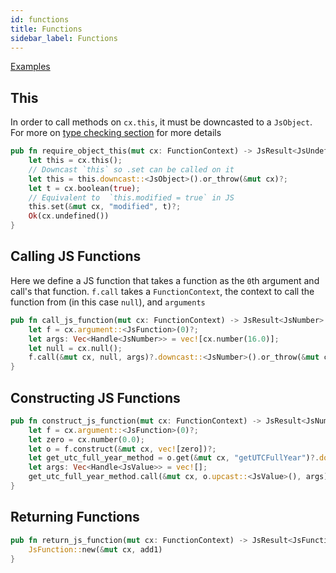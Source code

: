 ```yaml
---
id: functions
title: Functions
sidebar_label: Functions
---
```


[Examples](https://github.com/neon-bindings/examples/tree/master/functions)

## This

In order to call methods on `cx.this`, it must be downcasted to a `JsObject`. For more on [type checking section](type-checking.md#downcasting) for more details

```rust
pub fn require_object_this(mut cx: FunctionContext) -> JsResult<JsUndefined> {
    let this = cx.this();
    // Downcast `this` so .set can be called on it
    let this = this.downcast::<JsObject>().or_throw(&mut cx)?;
    let t = cx.boolean(true);
    // Equivalent to  `this.modified = true` in JS
    this.set(&mut cx, "modified", t)?;
    Ok(cx.undefined())
}
```

## Calling JS Functions

Here we define a JS function that takes a function as the `0`th argument and call's that function. `f.call` takes a `FunctionContext`, the context to call the function from (in this case `null`), and `arguments`

```rust
pub fn call_js_function(mut cx: FunctionContext) -> JsResult<JsNumber> {
    let f = cx.argument::<JsFunction>(0)?;
    let args: Vec<Handle<JsNumber>> = vec![cx.number(16.0)];
    let null = cx.null();
    f.call(&mut cx, null, args)?.downcast::<JsNumber>().or_throw(&mut cx)
}
```

## Constructing JS Functions

```rust
pub fn construct_js_function(mut cx: FunctionContext) -> JsResult<JsNumber> {
    let f = cx.argument::<JsFunction>(0)?;
    let zero = cx.number(0.0);
    let o = f.construct(&mut cx, vec![zero])?;
    let get_utc_full_year_method = o.get(&mut cx, "getUTCFullYear")?.downcast::<JsFunction>().or_throw(&mut cx)?;
    let args: Vec<Handle<JsValue>> = vec![];
    get_utc_full_year_method.call(&mut cx, o.upcast::<JsValue>(), args)?.downcast::<JsNumber>().or_throw(&mut cx)
}
```

## Returning Functions

```rust
pub fn return_js_function(mut cx: FunctionContext) -> JsResult<JsFunction> {
    JsFunction::new(&mut cx, add1)
}
```
